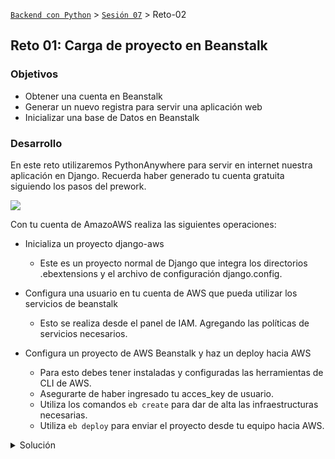 [`Backend con Python`](../../Readme.md) > [`Sesión 07`](../Readme.md) > Reto-02
## Reto 01: Carga de proyecto en Beanstalk
### Objetivos
- Obtener una cuenta en Beanstalk
- Generar un nuevo registra para servir una aplicación web
- Inicializar una base de Datos en Beanstalk

### Desarrollo
En este reto utilizaremos PythonAnywhere para servir en internet nuestra aplicación en Django. Recuerda haber generado tu cuenta gratuita siguiendo los pasos del prework.

![](img/img1.jpg)

Con tu cuenta de AmazoAWS  realiza las siguientes operaciones:

- Inicializa un proyecto django-aws
    - Este es un proyecto normal de Django que integra los directorios .ebextensions y el archivo de configuración django.config.

- Configura una usuario en tu cuenta de AWS que pueda utilizar los servicios de beanstalk
    - Esto se realiza desde el panel de IAM. Agregando las políticas de servicios necesarios.

- Configura un proyecto de AWS Beanstalk y haz un deploy hacia AWS
    - Para esto debes tener instaladas y configuradas las herramientas de CLI de AWS.
    - Asegurarte de haber ingresado tu acces_key de usuario.
    - Utiliza los comandos `eb create` para dar de alta las infraestructuras necesarias.
    - Utiliza `eb deploy` para enviar el proyecto desde tu equipo hacia AWS.


<details>
<summary>
Solución
</summary>
Para inicializar tu proyecto django-aws utiliza el siguiente comando.

```
mkdir django-aws
cd .\django-aws\

python -m venv eb-virt
```
estos son los comandos para inicializar un proyecto en django de forma normal.

Para poder utilizar Beanstalk necesitarás utilizar generar el siguiente directorio.

```
mkdir .ebextensions
```

incluyendo la siguiente configuración que debe ser acorde al nombre de creación de tu proyecto en Django.

```
option_settings:
  aws:elasticbeanstalk:container:python:
    WSGIPath: ebdjango.wsgi:application
```

Para configurar aws y tu usuario utiliza el siguiente comando. 

```
aws configure
```

Recuerda que debes haber inicializado tu usuario en IAM y agregado los permisos necesarios.

![](img/img1.jpg)

Para inicializar tu proyecto en amazon AWS utiliza la CLI desde tu consola y corre los siguientes comandos.

```
eb init-p python-3.8 django-tutorial
eb create django-env
```

En este caso djnago-tutorial corresponde al nombre del proyecto django que se inicilalizó anteriormente.

Para hacer el deploy del proyecto utiliza.

```
eb deploy
```

</details>